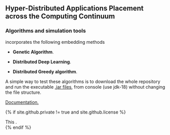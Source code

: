 ## Hyper-Distributed Applications Placement across the Computing Continuum

### Algorithms and simulation tools

incorporates the following embedding methods

* **Genetic Algorithm**.

* **Distributed Deep Learning**. 

* **Distributed Greedy algorithm**.

A simple way to test these algorithms is to download the whole repository and run the executable [.jar files](algorithms_v2/jar), 
from console (use jdk-18) without changing the file structure.

[Documentation.](https://rodispantelis.github.io/HDA-Placement/)

{% if site.github.private != true and site.github.license %}
      <div class="footer border-top border-gray-light mt-5 pt-3 text-right text-gray">
        This .
      </div>
      {% endif %}

